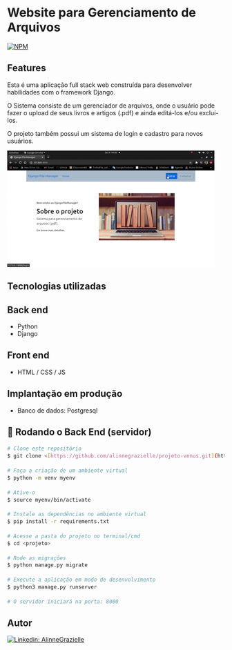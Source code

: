 # Website para Gerenciamento de Arquivos

[![NPM](https://img.shields.io/npm/l/react)](https://github.com/alinnegrazielle/DjangoFileManager/blob/main/LICENSE)

## Features

Esta é uma aplicação full stack web construída para desenvolver habilidades com o framework Django.

O Sistema consiste de um gerenciador de arquivos, onde o usuário pode fazer o upload de seus livros e artigos (.pdf) e ainda editá-los e/ou excluí-los.

O projeto também possui um sistema de login e cadastro para novos usuários.

![](https://github.com/alinnegrazielle/DjangoFileManager/blob/main/django.gif)

## Tecnologias utilizadas

## Back end

- Python
- Django

## Front end

- HTML / CSS / JS

## Implantação em produção

- Banco de dados: Postgresql

## 🎲 Rodando o Back End (servidor)

```bash
# Clone este repositório
$ git clone <[https://github.com/alinnegrazielle/projeto-venus.git](https://github.com/alinnegrazielle/django-file-manager.git)>

# Faça a criação de um ambiente virtual
$ python -m venv myenv

# Ative-o
$ source myenv/bin/activate

# Instale as dependências no ambiente virtual
$ pip install -r requirements.txt

# Acesse a pasta do projeto no terminal/cmd
$ cd <projeto>

# Rode as migrações
$ python manage.py migrate

# Execute a aplicação em modo de desenvolvimento
$ python3 manage.py runserver

# O servidor iniciará na porta: 8000
```

## Autor

[![Linkedin: AlinneGrazielle](https://img.shields.io/badge/-AlinneGrazielle-blue?style=flat-square&logo=Linkedin&logoColor=white&link=https://www.linkedin.com/in/alinnegrazielle/)](https://www.linkedin.com/in/alinnegrazielle/)
